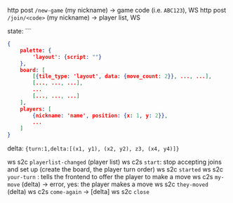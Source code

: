 http post `/new-game` (my nickname) -> game code (i.e. `ABC123`), WS
http post `/join/<code>` (my nickname) -> player list, WS

state: ```
```json
{
	palette: {
		'layout': {script: ""}
	},
	board: [
		[{tile_type: 'layout', data: {move_count: 2}}, ..., ...],
		[..., ..., ...],
		...
		[..., ..., ...]
	],
	players: [
		{nickname: 'name', position: {x: 1, y: 2}},
		...
	]
}
```
delta: `{turn:1,delta:[(x1, y1), (x2, y2), z3, (x4, y4)]}`

ws s2c `playerlist-changed` (player list)
ws c2s `start`: stop accepting joins and set up (create the board, the player turn order)
ws s2c `started`
ws s2c `your-turn` : tells the frontend to offer the player to make a move
ws c2s `my-move` (delta) -> error, yes: the player makes a move
ws s2c `they-moved` (delta)
ws c2s `come-again` -> \[delta\]
ws s2c `close`